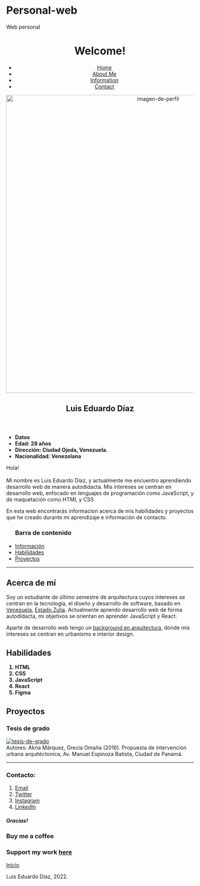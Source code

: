# Personal-web
Web personal
<!DOCTYPE html>
<html lang="en-US">
  <head>
    <meta charset="UTF-8">
    <title>Personal Web Luis Eduardo Díaz</title>
    <link rel="stylesheet" type="text/css" href="styles.css">
  </head>
  <body>
    <header>
      <h1><strong>Welcome!</strong></h1>
      <nav id="navbar">   
        <ul>
          <li><a href="">Home</a></li>
          <li><a href="#about-me">About Me</a></li>
          <li><a href="#information">Information</a></li>
          <li><a href="#contact">Contact</a></li>
        </ul>
      </nav>
      <a target="_blank" href="https://www.linkedin.com/in/luiseduardodiazv/"><img class="imagen-de-perfil" src="https://www.notion.so/image/https%3A%2F%2Fs3-us-west-2.amazonaws.com%2Fpublic.notion-static.com%2F42bdc3e0-7c8f-48b8-ba88-8497dcc0b36b%2Fphoto_2020-12-05_14-51-59.jpg?width=180&userId=2df478bb-ed80-4268-838b-761757425b08&cache=v2" width="800px" height="800px" alt="imagen-de-perfil" id="top"></a>
      <h2 class="encabezado-principal" id="about-me"><strong>Luis Eduardo Díaz</strong></h2>
      </header> 
      <aside class="un-list">
        <ul>
          <strong>
            <li>Datos</li>
            <li>Edad: 28 años</li>
            <li>Dirección: Ciudad Ojeda, Venezuela.</li>
            <li>Nacionalidad: Venezolana</li>
          </strong> 
        </ul>
      </aside>
      <!-- Mejorar mi presentación -->
    <main class="presentacion">
      <p>Hola!<br><br>Mi nombre es Luis Eduardo Díaz, y actualmente me encuentro aprendiendo desarrollo web de manera autodidacta. Mis intereses se centran en desarrollo web, enfocado en lenguajes de programación como JavaScript, y de maquetación como HTML y CSS</p>
      <p>En esta web encontrarás informacion acerca de mis habilidades y proyectos que he creado durante mi aprendizaje e información de contacto.</p>
    </main>
    <nav class="un-list-dos" id="information">
      <ul>
        <h3 class="barra">Barra de contenido</h3>
        <li><a href="#informacion">Información</a></li>
        <li><a href="#habilidades">Habilidades</a></li>
        <li><a href="#proyectos">Proyectos</a></li>
      </ul>
    </nav>
    <hr>
    <section id="informacion">
      <article>
        <h2>Acerca de mí</h2>
        <p class="descripcion-uno">Soy un estudiante de último semestre de arquitectura cuyos intereses se centran en la tecnología, el diseño y desarrollo de software, basado en <u>Venezuela</u>, <a target="_blank" href="https://www.instagram.com/p/CUiMed4lFDS/">Estado Zulia</a>. Actualmente aprendo desarrollo web de forma autodidacta, mi objetivos se orientan en aprender JavaScript y React.</p>
        <!-- mejorar redaccion de la presentacion -->
        <p class="descripcion-dos">Aparte de desarrollo web tengo un <u>background en arquitectura</u>, donde mis intereses se centran en urbanismo e interior design.</p>
      </article>
    </section>
    <section id="habilidades">
      <article>
        <h2>Habilidades</h2>
        <ol class="list-ord-1">
          <strong>
            <li>HTML</li>
            <li>CSS</li>
            <li>JavaScript</li>
            <li>React</li>
            <li>Figma</li>
          </strong>
        </ol>
      </article>
    </section>
    <section id="proyectos">
      <article>
        <h2>Proyectos</h2>
        <h3 class="tesis">Tesis de grado</h3>
        <!-- Ejemplo de tesis hasta terminar la mia -->
        <a target="_blank" href="http://www.aknamarquez.com/manuelespinosainterv"><img src="https://images.squarespace-cdn.com/content/v1/575c3eec746fb9ca8e92d938/1466957193221-X8OTI2C8E6AI5O7UFNDB/zBoulevard+comercial.png?format=2500w" alt="tesis-de-grado"></a>
        <figcaption class="figcap">Autores: Akna Márquez, Grecia Omaña (2016). Propuesta de intervención urbana arquitéctonica, Av. Manuel Espinoza Batista, Ciudad de Panamá.</figcaption>
      </article>
    </section>
    <section id="contact">
      <hr>
      <h3>Contacto:</h3>
        <ol class="ult-list">
          <li><a class="sub" target="_blank" href="#">Email</a></li>
          <li><a class="sub" target="_blank" href="https://twitter.com/naval/status/1002103360646823936">Twitter</a></li>
          <li><a class="sub" target="_blank" href="https://www.instagram.com/luiseduardodvz/">Instagram</a>
          </li>
          <li><a class="sub" target="_blank" href="https://www.linkedin.com/in/luiseduardodiazv/">LinkedIn</a></li>
        </ol>
    </section>
    <!-- padding and margin -->
    <h5 class="texto-incrustado">Gracias!</h5>
    <div class="box black-box">
      <h3 class="box caja-amarilla">Buy me a coffee</h3>
      <h3 class="box caja-azul">Support my work <u>here</u></h3>
    </div>
    <!-- padding and margin -->
    <!-- arreglar este "inicio" -->
    <section class="boton-inicio">
        <a href="#top">Inicio</a>
    </div>
    <footer>
      <p>Luis Eduardo Díaz, 2022.</p>
    </footer>
  </body>
</html>
